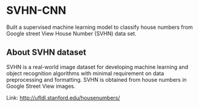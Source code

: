 # SVHN-CNN
Built a supervised machine learning model to classify house numbers from Google street View House Number (SVHN) data set.

## About SVHN dataset
SVHN is a real-world image dataset for developing machine learning and object recognition algorithms with minimal requirement on data preprocessing and formatting.
SVHN is obtained from house numbers in Google Street View images.

Link: http://ufldl.stanford.edu/housenumbers/
